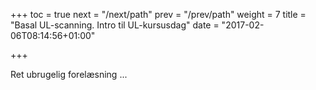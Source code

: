 +++
toc = true
next = "/next/path"
prev = "/prev/path"
weight = 7
title = "Basal UL-scanning. Intro til UL-kursusdag"
date = "2017-02-06T08:14:56+01:00"

+++

Ret ubrugelig forelæsning ...
